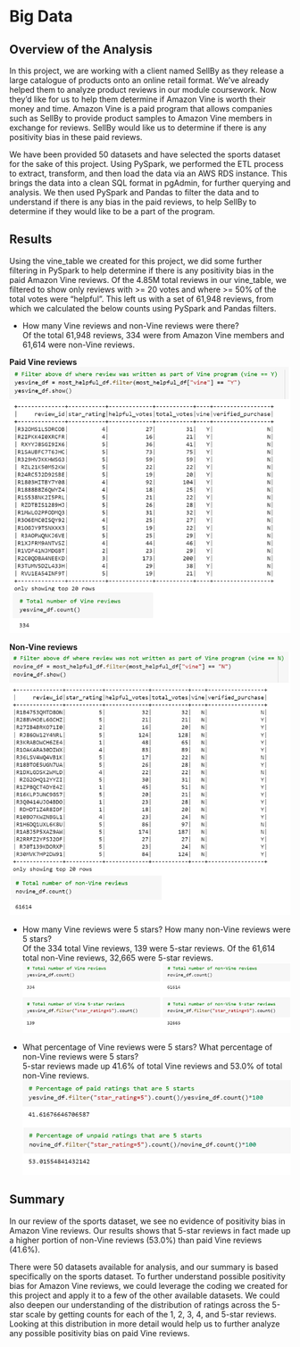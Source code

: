 # Big Data

## Overview of the Analysis  

In this project, we are working with a client named SellBy as they release a large catalogue of products onto an online retail format. We’ve already helped them to analyze product reviews in our module coursework. Now they’d like for us to help them determine if Amazon Vine is worth their money and time. Amazon Vine is a paid program that allows companies such as SellBy to provide product samples to Amazon Vine members in exchange for reviews. SellBy would like us to determine if there is any positivity bias in these paid reviews.  

We have been provided 50 datasets and have selected the sports dataset for the sake of this project.  Using PySpark, we performed the ETL process to extract, transform, and then load the data via an AWS RDS instance. This brings the data into a clean SQL format in pgAdmin, for further querying and analysis. We then used PySpark and Pandas to filter the data and to understand if there is any bias in the paid reviews, to help SellBy to determine if they would like to be a part of the program.  

## Results  

Using the vine_table we created for this project, we did some further filtering in PySpark to help determine if there is any positivity bias in the paid Amazon Vine reviews. Of the 4.85M total reviews in our vine_table, we filtered to show only reviews with >= 20 votes and where >= 50% of the total votes were “helpful”. This left us with a set of 61,948 reviews, from which we calculated the below counts using PySpark and Pandas filters.  

- How many Vine reviews and non-Vine reviews were there?  
Of the total 61,948 reviews, 334 were from Amazon Vine members and 61,614 were non-Vine reviews.  

**Paid Vine reviews**  
![Vine reviews](/Screenshots/VineY_DF-counts.png)  

**Non-Vine reviews**  
![non-Vine reviews](/Screenshots/VineN_DF-counts.png)  

- How many Vine reviews were 5 stars? How many non-Vine reviews were 5 stars?  
Of the 334 total Vine reviews, 139 were 5-star reviews. Of the 61,614 total non-Vine reviews, 32,665 were 5-star reviews.  
![5-star reviews](/Screenshots/5-star-reviews.png)  

- What percentage of Vine reviews were 5 stars? What percentage of non-Vine reviews were 5 stars?  
5-star reviews made up 41.6% of total Vine reviews and 53.0% of total non-Vine reviews.  
![5-star reviews](/Screenshots/5-star-percentages.png)  

## Summary  

In our review of the sports dataset, we see no evidence of positivity bias in Amazon Vine reviews. Our results shows that 5-star reviews in fact made up a higher portion of non-Vine reviews (53.0%) than paid Vine reviews (41.6%).  

There were 50 datasets available for analysis, and our summary is based specifically on the sports dataset. To further understand possible positivity bias for Amazon Vine reviews, we could leverage the coding we created for this project and apply it to a few of the other available datasets. We could also deepen our understanding of the distribution of ratings across the 5-star scale by getting counts for each of the 1, 2, 3, 4, and 5-star reviews. Looking at this distribution in more detail would help us to further analyze any possible positivity bias on paid Vine reviews.
